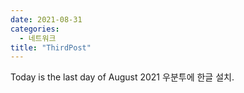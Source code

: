 ```yaml
---
date: 2021-08-31
categories:
  - 네트워크
title: "ThirdPost"
---
```

Today is the last day of August 2021
우분투에 한글 설치.
